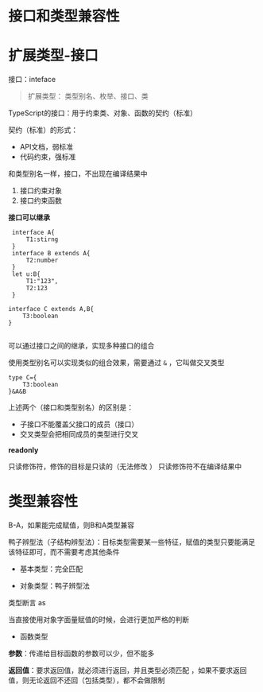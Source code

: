 # 接口和类型兼容性

# 扩展类型-接口
 
接口：inteface

>扩展类型： 类型别名、枚举、接口、类


TypeScript的接口：用于约束类、对象、函数的契约（标准）

契约（标准）的形式：
- API文档，弱标准
- 代码约束，强标准
 
 和类型别名一样，接口，不出现在编译结果中
 
1. 接口约束对象
2. 接口约束函数
   

**接口可以继承**
    
```TS
 interface A{
     T1:stirng
 }
 interface B extends A{
     T2:number
 }
 let u:B{
     T1:"123",
     T2:123
 }

interface C extends A,B{
    T3:boolean
}
 

```


可以通过接口之间的继承，实现多种接口的组合

使用类型别名可以实现类似的组合效果，需要通过 ```&``` ，它叫做交叉类型
```TS
type C={
    T3:boolean
}&A&B
```

上述两个（接口和类型别名）的区别是：
- 子接口不能覆盖父接口的成员（接口）
- 交叉类型会把相同成员的类型进行交叉



**readonly**

只读修饰符，修饰的目标是只读的（无法修改 ）
只读修饰符不在编译结果中

# 类型兼容性

B-A，如果能完成赋值，则B和A类型兼容

鸭子辨型法（子结构辨型法）：目标类型需要某一些特征，赋值的类型只要能满足该特征即可，而不需要考虑其他条件

- 基本类型：完全匹配

- 对象类型：鸭子辨型法


类型断言   as   


当直接使用对象字面量赋值的时候，会进行更加严格的判断 

- 函数类型 

**参数**：传递给目标函数的参数可以少，但不能多

**返回值**：要求返回值，就必须进行返回，并且类型必须匹配 ，如果不要求返回值，则无论返回不还回（包括类型），都不会做限制

